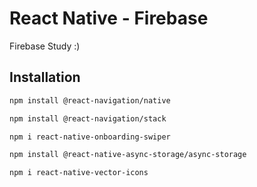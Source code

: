 # React Native - Firebase

Firebase Study :)

## Installation

```bash
npm install @react-navigation/native
```

```bash
npm install @react-navigation/stack
```

```bash
npm i react-native-onboarding-swiper
```

```bash
npm install @react-native-async-storage/async-storage
```

```bash
npm i react-native-vector-icons
```
